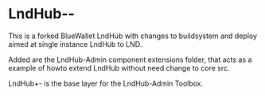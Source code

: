# LndHub--
This is a forked BlueWallet LndHub with changes to buildsystem and deploy aimed at single instance LndHub to LND. 

Added are the LndHub-Admin component extensions folder, that acts as a example of howto extend LndHub without need change to core src.

LndHub+- is the base layer for the LndHub-Admin Toolbox.

